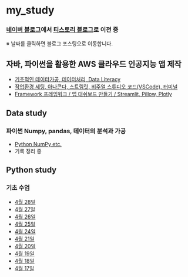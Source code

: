 # my_study
### [네이버 블로그](https://blog.naver.com/bpcoding)에서 [티스토리 블로그](https://bpdev.tistory.com/)로 이전 중 
※ 날짜를 클릭하면 블로그 포스팅으로 이동합니다. 

## 자바, 파이썬을 활용한 AWS 클라우드 인공지능 앱 제작
- [기초적인 데이터가공, 데이터처리, Data Literacy ](https://blog.naver.com/bpcoding/223108812578)
- [작업환경 세팅, 아나콘다, 스트림릿, 비주얼 스튜디오 코드(VSCode), 터미널](https://blog.naver.com/bpcoding/223109810012)
- [Framework 프레임워크 / 앱 대쉬보드 만들기 / Streamlit, Pillow, Plotly](https://blog.naver.com/bpcoding/223111711735)

## Data study 
### 파이썬 Numpy, pandas, 데이터의 분석과 가공
- [Python NumPy etc.](https://blog.naver.com/bpcoding/223093590517)
- 기록 정리 중

## Python study 
### 기초 수업
- [4월 28일](https://blog.naver.com/bpcoding/223087956183)
- [4월 27일](https://blog.naver.com/bpcoding/223086936392)
- [4월 26일](https://blog.naver.com/bpcoding/223085895134)
- [4월 25일](https://blog.naver.com/bpcoding/223084854336)
- [4월 24일](https://blog.naver.com/bpcoding/223083914567)
- [4월 21일](https://blog.naver.com/bpcoding/223081504223)
- [4월 20일](https://blog.naver.com/bpcoding/223080493739)
- [4월 19일](https://bpdev.tistory.com/tag/3%EC%9D%BC%EC%B0%A8)
- [4월 18일](https://bpdev.tistory.com/tag/2%EC%9D%BC%EC%B0%A8)
- [4월 17일](https://bpdev.tistory.com/tag/1%EC%9D%BC%EC%B0%A8)


